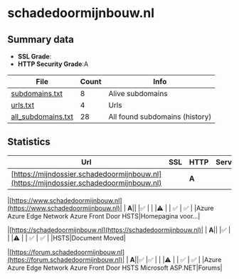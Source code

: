 

# schadedoormijnbouw.nl
## Summary data


 - **SSL Grade**:
 - **HTTP Security Grade**:A


| File       | Count | Info |
|------------|-------|------|
|[subdomains.txt](/data/schadedoormijnbouw.nl/subdomains.txt)|8|Alive subdomains|
|[urls.txt](/data/schadedoormijnbouw.nl/urls.txt)|4|Urls|
|[all_subdomains.txt](/data/schadedoormijnbouw.nl/all_subdomains.txt)|28|All found subdomains (history)|


## Statistics


| Url | SSL | HTTP | Server | Cookie | HSTS | CORS | CTO | CSP | XFO | XXP | RP |FP| Tech |Title |
|--------|-------|-------|------|------|------|------|------|------|------|------|------|------|------|------|
|[https://mijndossier.schadedoormijnbouw.nl](https://mijndossier.schadedoormijnbouw.nl)| | **A**||:white_check_mark: |:white_check_mark: | | |:warning: | :white_check_mark: | :white_check_mark: | :white_check_mark: | |HSTS Java||


|[https://www.schadedoormijnbouw.nl](https://www.schadedoormijnbouw.nl)| | **A**|| |:white_check_mark: | | |:warning: | | :white_check_mark: | :white_check_mark: | |Azure Azure Edge Network Azure Front Door HSTS|Homepagina voor...|


|[https://schadedoormijnbouw.nl](https://schadedoormijnbouw.nl)| | **A**|| |:white_check_mark: | | |:warning: | | :white_check_mark: | :white_check_mark: | |HSTS|Document Moved|


|[https://forum.schadedoormijnbouw.nl](https://forum.schadedoormijnbouw.nl)| | **A**||:white_check_mark: |:white_check_mark: | | |:warning: | | :white_check_mark: | :white_check_mark: | |Azure Azure Edge Network Azure Front Door HSTS Microsoft ASP.NET|Forums|

